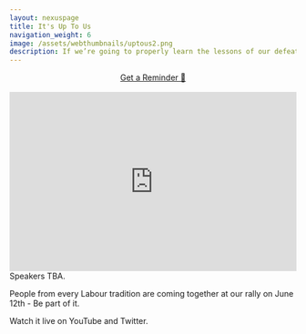 ```yaml
---
layout: nexuspage
title: It's Up To Us
navigation_weight: 6
image: /assets/webthumbnails/uptous2.png
description: If we’re going to properly learn the lessons of our defeats in 2019 and 2021, we cannot do it as warring factions; we must do it as a united Labour Party.
---
```

<center><a class="btn-lg btn-danger"  href="https://calendar.google.com/calendar/render?action=TEMPLATE&dates=20210612T160000Z%2F20210612T173100Z&details=If%20we%E2%80%99re%20going%20to%20properly%20learn%20the%20lessons%20of%20our%20defeats%20in%202019%20and%202021%2C%20we%20cannot%20do%20it%20as%20a%20bunch%20of%20factions%3B%20we%20must%20do%20it%20as%20a%20united%20Labour%20Party.%0A%0APeople%20from%20every%20Labour%20tradition%20is%20coming%20together%20at%20our%20rally%20on%20June%2012th%20-%20Be%20part%20of%20it.%0A%0AJoin%20us%20on%20YouTube%2C%20Twitter%20or%20https%3A%2F%2Flabournexus.org.uk%2Fuptous&location=YouTube%2C%20Twitter&text=%F0%9F%94%B4%20Labour%20Nexus%20Rally%20-%20It%27s%20up%20to%20us%20" title="Save Event in my Calendar" >Get a Reminder 🔔</a></center><br>
<iframe width="100%" height="315" src="https://www.youtube.com/embed/72VwzXkiW34" title="YouTube video player" frameborder="0" allow="accelerometer; autoplay; clipboard-write; encrypted-media; gyroscope; picture-in-picture" allowfullscreen></iframe>
Speakers TBA.

People from every Labour tradition are coming together at our rally on June 12th - Be part of it. 

Watch it live on YouTube and Twitter.

<br>
<center>

</center>

<br>
